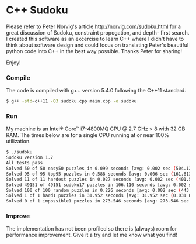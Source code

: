 
# C++ Sudoku

Please refer to Peter Norvig's article http://norvig.com/sudoku.html
for a great discussion of Sudoku, constraint propogation, and depth-
first search. I created this software as an excercise to learn C++ 
where I didn't have to think about software design and could focus
on translating Peter's beautiful python code into C++ in the best
way possible. Thanks Peter for sharing!

Enjoy!

### Compile

The code is compiled with g++ version 5.4.0 following the C++11 standard.

```sh
$ g++ -std=c++11 -O3 sudoku.cpp main.cpp -o sudoku
```

### Run

My machine is an Intel® Core™ i7-4800MQ CPU @ 2.7 GHz × 8 with 32 GB RAM.
The times below are for a single CPU running at or near 100% utilization.

```sh
$ ./sudoku
Sudoku version 1.7
All tests pass
Solved 50 of 50 easy50 puzzles in 0.099 seconds [avg: 0.002 sec (504.127 Hz), max: 0.006 sec]
Solved 95 of 95 top95 puzzles in 0.588 seconds [avg: 0.006 sec (161.613 Hz), max: 0.030 sec]
Solved 11 of 11 hardest puzzles in 0.027 seconds [avg: 0.002 sec (401.581 Hz), max: 0.003 sec]
Solved 49151 of 49151 sudoku17 puzzles in 106.110 seconds [avg: 0.002 sec (463.207 Hz), max: 0.171 sec]
Solved 100 of 100 random puzzles in 0.226 seconds [avg: 0.002 sec (443.183 Hz), max: 0.003 sec]
Solved 1 of 1 hard1 puzzles in 31.952 seconds [avg: 31.952 sec (0.031 Hz), max: 31.952 sec]
Solved 0 of 1 impossible1 puzzles in 273.546 seconds [avg: 273.546 sec (0.004 Hz), max: 273.546 sec]
```

### Improve

The implementation has not been profiled so there is (always) room for
performance improvement. Give it a try and let me know what you find!
